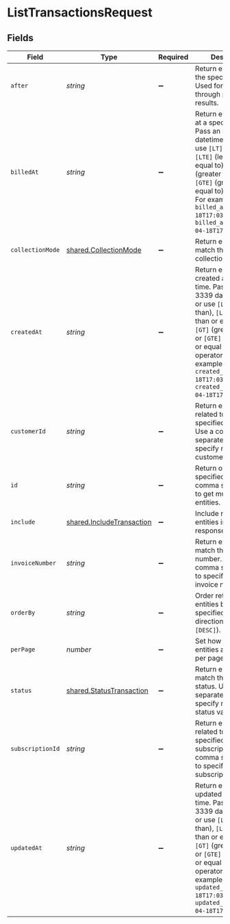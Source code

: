 # ListTransactionsRequest


## Fields

| Field                                                                                                                                                                                                                                                                                                    | Type                                                                                                                                                                                                                                                                                                     | Required                                                                                                                                                                                                                                                                                                 | Description                                                                                                                                                                                                                                                                                              | Example                                                                                                                                                                                                                                                                                                  |
| -------------------------------------------------------------------------------------------------------------------------------------------------------------------------------------------------------------------------------------------------------------------------------------------------------- | -------------------------------------------------------------------------------------------------------------------------------------------------------------------------------------------------------------------------------------------------------------------------------------------------------- | -------------------------------------------------------------------------------------------------------------------------------------------------------------------------------------------------------------------------------------------------------------------------------------------------------- | -------------------------------------------------------------------------------------------------------------------------------------------------------------------------------------------------------------------------------------------------------------------------------------------------------- | -------------------------------------------------------------------------------------------------------------------------------------------------------------------------------------------------------------------------------------------------------------------------------------------------------- |
| `after`                                                                                                                                                                                                                                                                                                  | *string*                                                                                                                                                                                                                                                                                                 | :heavy_minus_sign:                                                                                                                                                                                                                                                                                       | Return entities after the specified cursor. Used for working through paginated results.                                                                                                                                                                                                                  |                                                                                                                                                                                                                                                                                                          |
| `billedAt`                                                                                                                                                                                                                                                                                               | *string*                                                                                                                                                                                                                                                                                                 | :heavy_minus_sign:                                                                                                                                                                                                                                                                                       | Return entities billed at a specific time. Pass an RFC 3339 datetime string, or use `[LT]` (less than), `[LTE]` (less than or equal to), `[GT]` (greater than), or `[GTE]` (greater than or equal to) operators. For example, `billed_at=2023-04-18T17:03:26` or `billed_at[LT]=2023-04-18T17:03:26`.    | 2023-04-18T17:03:26                                                                                                                                                                                                                                                                                      |
| `collectionMode`                                                                                                                                                                                                                                                                                         | [shared.CollectionMode](../../models/shared/collectionmode.md)                                                                                                                                                                                                                                           | :heavy_minus_sign:                                                                                                                                                                                                                                                                                       | Return entities that match the specified collection mode.                                                                                                                                                                                                                                                |                                                                                                                                                                                                                                                                                                          |
| `createdAt`                                                                                                                                                                                                                                                                                              | *string*                                                                                                                                                                                                                                                                                                 | :heavy_minus_sign:                                                                                                                                                                                                                                                                                       | Return entities created at a specific time. Pass an RFC 3339 datetime string, or use `[LT]` (less than), `[LTE]` (less than or equal to), `[GT]` (greater than), or `[GTE]` (greater than or equal to) operators. For example, `created_at=2023-04-18T17:03:26` or `created_at[LT]=2023-04-18T17:03:26`. | 2023-04-18T17:03:26                                                                                                                                                                                                                                                                                      |
| `customerId`                                                                                                                                                                                                                                                                                             | *string*                                                                                                                                                                                                                                                                                                 | :heavy_minus_sign:                                                                                                                                                                                                                                                                                       | Return entities related to the specified customer. Use a comma separated list to specify multiple customer IDs.                                                                                                                                                                                          | ctm_01gt25aq4b2zcfw12szwtjrbdt                                                                                                                                                                                                                                                                           |
| `id`                                                                                                                                                                                                                                                                                                     | *string*                                                                                                                                                                                                                                                                                                 | :heavy_minus_sign:                                                                                                                                                                                                                                                                                       | Return only the IDs specified. Use a comma separated list to get multiple entities.                                                                                                                                                                                                                      |                                                                                                                                                                                                                                                                                                          |
| `include`                                                                                                                                                                                                                                                                                                | [shared.IncludeTransaction](../../models/shared/includetransaction.md)                                                                                                                                                                                                                                   | :heavy_minus_sign:                                                                                                                                                                                                                                                                                       | Include related entities in the response.                                                                                                                                                                                                                                                                |                                                                                                                                                                                                                                                                                                          |
| `invoiceNumber`                                                                                                                                                                                                                                                                                          | *string*                                                                                                                                                                                                                                                                                                 | :heavy_minus_sign:                                                                                                                                                                                                                                                                                       | Return entities that match the invoice number. Use a comma separated list to specify multiple invoice numbers.                                                                                                                                                                                           | ABC-12345                                                                                                                                                                                                                                                                                                |
| `orderBy`                                                                                                                                                                                                                                                                                                | *string*                                                                                                                                                                                                                                                                                                 | :heavy_minus_sign:                                                                                                                                                                                                                                                                                       | Order returned entities by the specified field and direction (`[ASC]` or `[DESC]`).                                                                                                                                                                                                                      |                                                                                                                                                                                                                                                                                                          |
| `perPage`                                                                                                                                                                                                                                                                                                | *number*                                                                                                                                                                                                                                                                                                 | :heavy_minus_sign:                                                                                                                                                                                                                                                                                       | Set how many entities are returned per page.                                                                                                                                                                                                                                                             |                                                                                                                                                                                                                                                                                                          |
| `status`                                                                                                                                                                                                                                                                                                 | [shared.StatusTransaction](../../models/shared/statustransaction.md)                                                                                                                                                                                                                                     | :heavy_minus_sign:                                                                                                                                                                                                                                                                                       | Return entities that match the specified status. Use a comma separated list to specify multiple status values.                                                                                                                                                                                           |                                                                                                                                                                                                                                                                                                          |
| `subscriptionId`                                                                                                                                                                                                                                                                                         | *string*                                                                                                                                                                                                                                                                                                 | :heavy_minus_sign:                                                                                                                                                                                                                                                                                       | Return entities related to the specified subscription. Use a comma separated list to specify multiple subscription IDs.                                                                                                                                                                                  | sub_01gvne45dvdhg5gdxrz6hh511r                                                                                                                                                                                                                                                                           |
| `updatedAt`                                                                                                                                                                                                                                                                                              | *string*                                                                                                                                                                                                                                                                                                 | :heavy_minus_sign:                                                                                                                                                                                                                                                                                       | Return entities updated at a specific time. Pass an RFC 3339 datetime string, or use `[LT]` (less than), `[LTE]` (less than or equal to), `[GT]` (greater than), or `[GTE]` (greater than or equal to) operators. For example, `updated_at=2023-04-18T17:03:26` or `updated_at[LT]=2023-04-18T17:03:26`. | 2023-04-18T17:03:26                                                                                                                                                                                                                                                                                      |